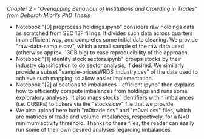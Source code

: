 *Chapter 2 - "Overlapping Behaviour of Institutions and Crowding in Trades" from Deborah Miori's PhD Thesis*

- Notebook "[0] preprocess holdings.ipynb" considers raw holdings data as scratched from SEC 13F filings.
  It divides such data across quarters in an efficient way, and completes some initial data cleaning.
  We provide "raw-data-sample.csv", which a small sample of the raw data used (otherwise approx. 13GB big) to ease reproducibility of the approach.
- Notebook "[1] identify stock sectors.ipynb" groups stocks by their industry classification to do sector analysis, if desired.
  We similarly provide a subset "sample-pricesWRDS_industry.csv" of the data used to achieve such mapping, to allow easier implementation.
- Notebook "[2] allocations to imbalances - efficient.ipynb" then explains how to efficiently compute imbalances from holdings and runs some exploratory analyses.
  It also maps stocks' identifiers within imbalances (i.e. CUSIPs) to tickers via the "stocks.csv" file that we provide.
- We also upload here both "m0trade.csv" and "m0vol.csv" files, which are matrices of trade and volume imbalances, respectively, for a N=0 minimum activity threshold.
  Thanks to these files, the reader can easily run some of their own desired analyses regarding imbalances.
